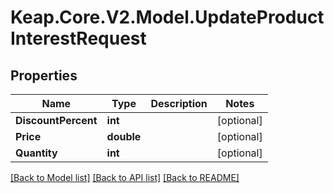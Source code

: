 # Keap.Core.V2.Model.UpdateProductInterestRequest

## Properties

Name | Type | Description | Notes
------------ | ------------- | ------------- | -------------
**DiscountPercent** | **int** |  | [optional] 
**Price** | **double** |  | [optional] 
**Quantity** | **int** |  | [optional] 

[[Back to Model list]](../README.md#documentation-for-models) [[Back to API list]](../README.md#documentation-for-api-endpoints) [[Back to README]](../README.md)

